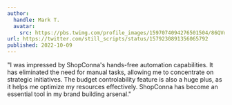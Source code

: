 ```yaml
---
author:
  handle: Mark T.
  avatar:
    src: https://pbs.twimg.com/profile_images/1597074094276501504/86QVdxuw_400x400.jpg
url: https://twitter.com/still_scripts/status/1579230891356065792
published: 2022-10-09
---
```


"I was impressed by ShopConna's hands-free automation capabilities. It has eliminated the need for manual tasks, allowing me to concentrate on strategic initiatives. The budget controlability feature is also a huge plus, as it helps me optimize my resources effectively. ShopConna has become an essential tool in my brand building arsenal."

